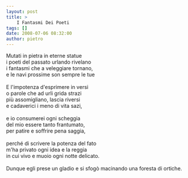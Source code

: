 ```yaml
---
layout: post
title: >
    I Fantasmi Dei Poeti
tags: []
date: 2008-07-06 08:32:00
author: pietro
---
```

Mutati in pietra in eterne statue<br/>i poeti del passato urlando rivelano<br/>i fantasmi che a veleggiare tornano,<br/>e le navi prossime son sempre le tue<br/><br/>E l'impotenza d'esprimere in versi<br/>o parole che ad urli grida strazi<br/>più assomigliano, lascia riversi<br/>e cadaverici i meno di vita sazi,<br/><br/>e io consumerei ogni scheggia<br/>del mio essere tanto frantumato,<br/>per patire e soffrire pena saggia,<br/><br/>perché di scrivere la potenza del fato<br/>m'ha privato ogni idea e la reggia<br/>in cui vivo e muoio ogni notte delicato.<br/><br/>Dunque egli prese un gladio e si sfogò macinando una foresta di ortiche.
